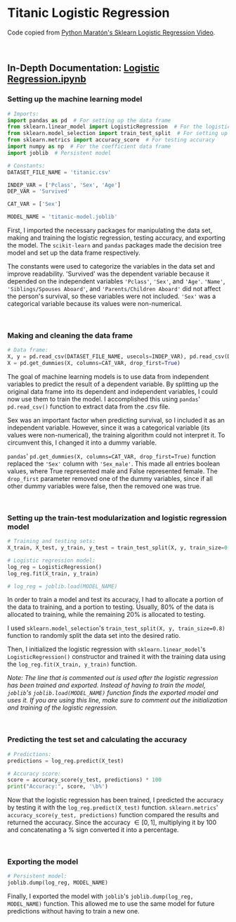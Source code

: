 # Titanic Logistic Regression

Code copied from [Python Maratón's Sklearn Logistic Regression Video](https://www.youtube.com/watch?v=VK6v9Ure8Lk).

<br>

## In-Depth Documentation: [Logistic Regression.ipynb](/Titanic%20Logistic%20Regression/Logistic%20Regression.ipynb)

### Setting up the machine learning model

```python
# Imports:
import pandas as pd  # For setting up the data frame
from sklearn.linear_model import LogisticRegression  # For the logistic regression model
from sklearn.model_selection import train_test_split  # For setting up the train-test modularization
from sklearn.metrics import accuracy_score  # For testing accuracy
import numpy as np  # For the coefficient data frame
import joblib  # Persistent model

# Constants:
DATASET_FILE_NAME = 'titanic.csv'

INDEP_VAR = ['Pclass', 'Sex', 'Age']
DEP_VAR = 'Survived'

CAT_VAR = ['Sex']

MODEL_NAME = 'titanic-model.joblib'
```

First, I imported the necessary packages for manipulating the data set, making and training the logistic regression, testing accuracy, and exporting the model. The `scikit-learn` and `pandas` packages made the decision tree model and set up the data frame respectively.

The constants were used to categorize the variables in the data set and improve readability. 'Survived' was the dependent variable because it depended on the independent variables `'Pclass'`, `'Sex'`, and `'Age'`. `'Name'`, `'Siblings/Spouses Aboard'`, and `'Parents/Children Aboard'` did not affect the person's survival, so these variables were not included. `'Sex'` was a categorical variable because its values were non-numerical.

<br>

### Making and cleaning the data frame

```python
# Data frame:
X, y = pd.read_csv(DATASET_FILE_NAME, usecols=INDEP_VAR), pd.read_csv(DATASET_FILE_NAME)[DEP_VAR]
X = pd.get_dummies(X, columns=CAT_VAR, drop_first=True)
```

The goal of machine learning models is to use data from independent variables to predict the result of a dependent variable. By splitting up the original data frame into its dependent and independent variables, I could now use them to train the model. I accomplished this using `pandas`' `pd.read_csv()` function to extract data from the .csv file.

Sex was an important factor when predicting survival, so I included it as an independent variable. However, since it was a categorical variable (its values were non-numerical), the training algorithm could not interpret it. To circumvent this, I changed it into a dummy variable.

`pandas`' `pd.get_dummies(X, columns=CAT_VAR, drop_first=True)` function replaced the `'Sex'` column with `'Sex_male'`. This made all entries boolean values, where True represented male and False represented female. The `drop_first` parameter removed one of the dummy variables, since if all other dummy variables were false, then the removed one was true.

<br>

### Setting up the train-test modularization and logistic regression model

```python
# Training and testing sets:
X_train, X_test, y_train, y_test = train_test_split(X, y, train_size=0.8)

# Logistic regression model:
log_reg = LogisticRegression()
log_reg.fit(X_train, y_train)

# log_reg = joblib.load(MODEL_NAME)
```

In order to train a model and test its accuracy, I had to allocate a portion of the data to training, and a portion to testing. Usually, 80% of the data is allocated to training, while the remaining 20% is allocated to testing.

I used `sklearn.model_selection`'s `train_test_split(X, y, train_size=0.8)` function to randomly split the data set into the desired ratio.

Then, I initialized the logistic regression with `sklearn.linear_model`'s `LogisticRegression()` constructor and trained it with the training data using the `log_reg.fit(X_train, y_train)` function.

*Note: The line that is commented out is used after the logistic regression has been trained and exported. Instead of having to train the model, `joblib`'s `joblib.load(MODEL_NAME)` function finds the exported model and uses it. If you are using this line, make sure to comment out the initialization and training of the logistic regression.*

<br>

### Predicting the test set and calculating the accuracy

```python
# Predictions:
predictions = log_reg.predict(X_test)

# Accuracy score:
score = accuracy_score(y_test, predictions) * 100
print("Accuracy:", score, '\b%')
```

Now that the logistic regression has been trained, I predicted the accuracy by testing it with the `log_reg.predict(X_test)` function. `sklearn.metrics`' `accuracy_score(y_test, predictions)` function compared the results and returned the accuracy. Since the accuracy $\in [0, 1]$, multiplying it by 100 and concatenating a % sign converted it into a percentage.

<br>

### Exporting the model

```python
# Persistent model:
joblib.dump(log_reg, MODEL_NAME)
```

Finally, I exported the model with `joblib`'s `joblib.dump(log_reg, MODEL_NAME)` function. This allowed me to use the same model for future predictions without having to train a new one.
